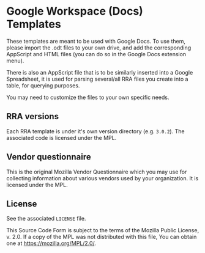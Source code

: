 # Google Workspace (Docs) Templates

These templates are meant to be used with Google Docs. To use them, please import the .odt files to your own drive, and
add the corresponding AppScript and HTML files (you can do so in the Google Docs extension menu).

There is also an AppScript file that is to be similarly inserted into a Google Spreadsheet, it is used for parsing
several/all RRA files you create into a table, for querying purposes.

You may need to customize the files to your own specific needs.

## RRA versions

Each RRA template is under it's own version directory (e.g. `3.0.2`). The associated code is licensed under the MPL.

## Vendor questionnaire

This is the original Mozilla Vendor Questionnaire which you may use for collecting information about various vendors
used by your organization. It is licensed under the MPL.


## License

See the associated `LICENSE` file.

This Source Code Form is subject to the terms of the Mozilla Public
License, v. 2.0. If a copy of the MPL was not distributed with this
file, You can obtain one at https://mozilla.org/MPL/2.0/.
